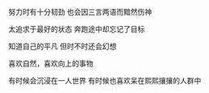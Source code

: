 努力时有十分韧劲
也会因三言两语而黯然伤神

太追求于最好的状态
奔跑途中却忘记了目标

知道自己的平凡
但时不时还会幻想

喜欢自然，喜欢向上的事物

有时候会沉浸在一人世界
有时候也喜欢呆在熙熙攘攘的人群中
<!--stackedit_data:
eyJoaXN0b3J5IjpbNzk5MTk3MzY0XX0=
-->
